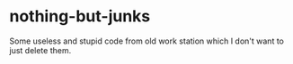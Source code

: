 # nothing-but-junks
Some useless and stupid code from old work station which I don't want to just delete them.
